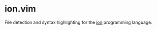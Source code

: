 # ion.vim

File detection and syntax highlighting for the [ion](https://github.com/pervognsen/bitwise) programming language.

